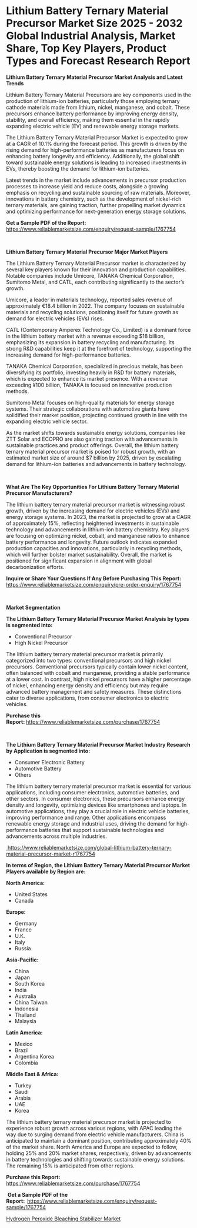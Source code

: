 <p><h1>Lithium Battery Ternary Material Precursor Market Size 2025 - 2032 Global Industrial Analysis, Market Share, Top Key Players, Product Types and Forecast Research Report</h1></p><p><strong>Lithium Battery Ternary Material Precursor Market Analysis and Latest Trends</strong></p>
<p><p>Lithium Battery Ternary Material Precursors are key components used in the production of lithium-ion batteries, particularly those employing ternary cathode materials made from lithium, nickel, manganese, and cobalt. These precursors enhance battery performance by improving energy density, stability, and overall efficiency, making them essential in the rapidly expanding electric vehicle (EV) and renewable energy storage markets.</p><p>The Lithium Battery Ternary Material Precursor Market is expected to grow at a CAGR of 10.1% during the forecast period. This growth is driven by the rising demand for high-performance batteries as manufacturers focus on enhancing battery longevity and efficiency. Additionally, the global shift toward sustainable energy solutions is leading to increased investments in EVs, thereby boosting the demand for lithium-ion batteries.</p><p>Latest trends in the market include advancements in precursor production processes to increase yield and reduce costs, alongside a growing emphasis on recycling and sustainable sourcing of raw materials. Moreover, innovations in battery chemistry, such as the development of nickel-rich ternary materials, are gaining traction, further propelling market dynamics and optimizing performance for next-generation energy storage solutions.</p></p>
<p><strong>Get a Sample PDF of the Report:&nbsp;</strong> <a href="https://www.reliablemarketsize.com/enquiry/request-sample/1767754?utm_campaign=1996&utm_medium=2&utm_source=Github&utm_content=ia&utm_term=02022025&utm_id=lithium-battery-ternary-material-precursor">https://www.reliablemarketsize.com/enquiry/request-sample/1767754</a></p>
<p>&nbsp;</p>
<p><strong>Lithium Battery Ternary Material Precursor Major Market Players</strong></p>
<p><p>The Lithium Battery Ternary Material Precursor market is characterized by several key players known for their innovation and production capabilities. Notable companies include Umicore, TANAKA Chemical Corporation, Sumitomo Metal, and CATL, each contributing significantly to the sector’s growth.</p><p>Umicore, a leader in materials technology, reported sales revenue of approximately €18.4 billion in 2022. The company focuses on sustainable materials and recycling solutions, positioning itself for future growth as demand for electric vehicles (EVs) rises.</p><p>CATL (Contemporary Amperex Technology Co., Limited) is a dominant force in the lithium battery market with a revenue exceeding $18 billion, emphasizing its expansion in battery recycling and manufacturing. Its strong R&D capabilities keep it at the forefront of technology, supporting the increasing demand for high-performance batteries.</p><p>TANAKA Chemical Corporation, specialized in precious metals, has been diversifying its portfolio, investing heavily in R&D for battery materials, which is expected to enhance its market presence. With a revenue exceeding ¥100 billion, TANAKA is focused on innovative production methods.</p><p>Sumitomo Metal focuses on high-quality materials for energy storage systems. Their strategic collaborations with automotive giants have solidified their market position, projecting continued growth in line with the expanding electric vehicle sector.</p><p>As the market shifts towards sustainable energy solutions, companies like ZTT Solar and ECOPRO are also gaining traction with advancements in sustainable practices and product offerings. Overall, the lithium battery ternary material precursor market is poised for robust growth, with an estimated market size of around $7 billion by 2025, driven by escalating demand for lithium-ion batteries and advancements in battery technology.</p></p>
<p>&nbsp;</p>
<p><strong>What Are The Key Opportunities For Lithium Battery Ternary Material Precursor Manufacturers?</strong></p>
<p><p>The lithium battery ternary material precursor market is witnessing robust growth, driven by the increasing demand for electric vehicles (EVs) and energy storage systems. In 2023, the market is projected to grow at a CAGR of approximately 15%, reflecting heightened investments in sustainable technology and advancements in lithium-ion battery chemistry. Key players are focusing on optimizing nickel, cobalt, and manganese ratios to enhance battery performance and longevity. Future outlook indicates expanded production capacities and innovations, particularly in recycling methods, which will further bolster market sustainability. Overall, the market is positioned for significant expansion in alignment with global decarbonization efforts.</p></p>
<p><strong>Inquire or Share Your Questions If Any Before Purchasing This Report:</strong> <a href="https://www.reliablemarketsize.com/enquiry/pre-order-enquiry/1767754?utm_campaign=1996&utm_medium=2&utm_source=Github&utm_content=ia&utm_term=02022025&utm_id=lithium-battery-ternary-material-precursor">https://www.reliablemarketsize.com/enquiry/pre-order-enquiry/1767754</a></p>
<p>&nbsp;</p>
<p><strong>Market Segmentation</strong></p>
<p><strong>The Lithium Battery Ternary Material Precursor Market Analysis by types is segmented into:</strong></p>
<p><ul><li>Conventional Precursor</li><li>High Nickel Precursor</li></ul></p>
<p><p>The lithium battery ternary material precursor market is primarily categorized into two types: conventional precursors and high nickel precursors. Conventional precursors typically contain lower nickel content, often balanced with cobalt and manganese, providing a stable performance at a lower cost. In contrast, high nickel precursors have a higher percentage of nickel, enhancing energy density and efficiency but may require advanced battery management and safety measures. These distinctions cater to diverse applications, from consumer electronics to electric vehicles.</p></p>
<p><strong>Purchase this Report:&nbsp;</strong><a href="https://www.reliablemarketsize.com/purchase/1767754?utm_campaign=1996&utm_medium=2&utm_source=Github&utm_content=ia&utm_term=02022025&utm_id=lithium-battery-ternary-material-precursor">https://www.reliablemarketsize.com/purchase/1767754</a></p>
<p>&nbsp;</p>
<p><strong>The Lithium Battery Ternary Material Precursor Market Industry Research by Application is segmented into:</strong></p>
<p><ul><li>Consumer Electronic Battery</li><li>Automotive Battery</li><li>Others</li></ul></p>
<p><p>The lithium battery ternary material precursor market is essential for various applications, including consumer electronics, automotive batteries, and other sectors. In consumer electronics, these precursors enhance energy density and longevity, optimizing devices like smartphones and laptops. In automotive applications, they play a crucial role in electric vehicle batteries, improving performance and range. Other applications encompass renewable energy storage and industrial uses, driving the demand for high-performance batteries that support sustainable technologies and advancements across multiple industries.</p></p>
<p><a href="https://www.reliablemarketsize.com/global-lithium-battery-ternary-material-precursor-market-r1767754?utm_campaign=1996&utm_medium=2&utm_source=Github&utm_content=ia&utm_term=02022025&utm_id=lithium-battery-ternary-material-precursor">&nbsp;https://www.reliablemarketsize.com/global-lithium-battery-ternary-material-precursor-market-r1767754</a></p>
<p><strong>In terms of Region, the Lithium Battery Ternary Material Precursor Market Players available by Region are:</strong></p>
<p>
    <p> <strong> North America: </strong>
        <ul>
            <li>United States</li>
            <li>Canada</li>
        </ul>
        </p> 
    <p> <strong> Europe: </strong>
        <ul>
            <li>Germany</li>
            <li>France</li>
            <li>U.K.</li>
            <li>Italy</li>
            <li>Russia</li>
        </ul>
        </p> 
    <p> <strong> Asia-Pacific: </strong>
        <ul>
            <li>China</li>
            <li>Japan</li>
            <li>South Korea</li>
            <li>India</li>
            <li>Australia</li>
            <li>China Taiwan</li>
            <li>Indonesia</li>
            <li>Thailand</li>
            <li>Malaysia</li>
        </ul>
        </p> 
    <p> <strong> Latin America: </strong>
        <ul>
            <li>Mexico</li>
            <li>Brazil</li>
            <li>Argentina Korea</li>
            <li>Colombia</li>
        </ul>
        </p> 
    <p> <strong> Middle East & Africa: </strong>
        <ul>
            <li>Turkey</li>
            <li>Saudi</li>
            <li>Arabia</li>
            <li>UAE</li>
            <li>Korea</li>
        </ul>
    </p>
    </p>
<p><p>The lithium battery ternary material precursor market is projected to experience robust growth across various regions, with APAC leading the way due to surging demand from electric vehicle manufacturers. China is anticipated to maintain a dominant position, contributing approximately 40% of the market share. North America and Europe are expected to follow, holding 25% and 20% market shares, respectively, driven by advancements in battery technologies and shifting towards sustainable energy solutions. The remaining 15% is anticipated from other regions.</p></p>
<p><strong>Purchase this Report: </strong><a href="https://www.reliablemarketsize.com/purchase/1767754?utm_campaign=1996&utm_medium=2&utm_source=Github&utm_content=ia&utm_term=02022025&utm_id=lithium-battery-ternary-material-precursor">https://www.reliablemarketsize.com/purchase/1767754</a></p>
<p>&nbsp;<strong>Get a Sample PDF of the Report:&nbsp;&nbsp;</strong><a href="https://www.reliablemarketsize.com/enquiry/request-sample/1767754?utm_campaign=1996&utm_medium=2&utm_source=Github&utm_content=ia&utm_term=02022025&utm_id=lithium-battery-ternary-material-precursor">https://www.reliablemarketsize.com/enquiry/request-sample/1767754</a></p>
<p><strong></strong></p>
<p><p><a href="https://github.com/lindaopodray/Market-Research-Report-List-1/blob/main/hydrogen-peroxide-bleaching-stabilizer-market.md?utm_campaign=1996&utm_medium=2&utm_source=Github&utm_content=ia&utm_term=02022025&utm_id=lithium-battery-ternary-material-precursor">Hydrogen Peroxide Bleaching Stabilizer Market</a></p></p>